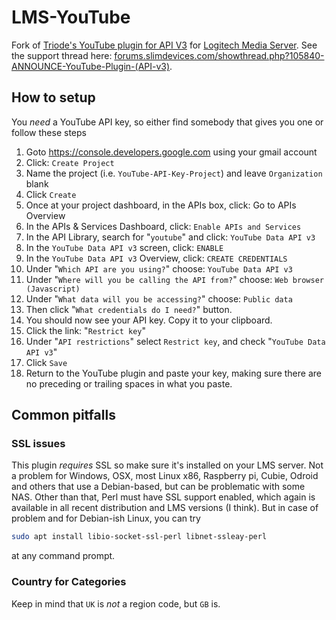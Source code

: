 # LMS-YouTube

Fork of [Triode's YouTube plugin for API V3](https://forums.slimdevices.com/showthread.php?87731-Announce-YouTube-Plugin&p=631449&viewfull=1#post631449) for [Logitech Media Server](https://github.com/Logitech/slimserver).
See the support thread here: [forums.slimdevices.com/showthread.php?105840-ANNOUNCE-YouTube-Plugin-(API-v3)](http://forums.slimdevices.com/showthread.php?105840-ANNOUNCE-YouTube-Plugin-(API-v3)&p=857414&viewfull=1#post857414).

## How to setup

You *need* a YouTube API key, so either find somebody that gives you one or follow these steps

1. Goto https://console.developers.google.com using your gmail account
1. Click: `Create Project`
1. Name the project (i.e. `YouTube-API-Key-Project`) and leave `Organization` blank
1. Click `Create`
1. Once at your project dashboard, in the APIs box, click: Go to APIs Overview
1. In the APIs & Services Dashboard, click: `Enable APIs and Services`
1. In the API Library, search for "`youtube`" and click: `YouTube Data API v3`
1. In the `YouTube Data API v3` screen, click: `ENABLE`
1. In the `YouTube Data API v3` Overview, click: `CREATE CREDENTIALS`
1. Under "`Which API are you using?`" choose: `YouTube Data API v3`
1. Under "`Where will you be calling the API from?`" choose: `Web browser (Javascript)`
1. Under "`What data will you be accessing?`" choose: `Public data`
1. Then click "`What credentials do I need?`" button.
1. You should now see your API key. Copy it to your clipboard.
1. Click the link: "`Restrict key`"
1. Under "`API restrictions`" select `Restrict key`, and check "`YouTube Data API v3`"
1. Click `Save`
1. Return to the YouTube plugin and paste your key, making sure there are no preceding or trailing spaces in what you paste.

## Common pitfalls

### SSL issues

This plugin *requires* SSL so make sure it's installed on your LMS server. Not a problem for Windows, OSX, most Linux x86, Raspberry pi, Cubie, Odroid and others that use a Debian-based, but can be problematic with some NAS.
Other than that, Perl must have SSL support enabled, which again is available in all recent distribution and LMS versions (I think). But in case of problem and for Debian-ish Linux, you can try

```bash
sudo apt install libio-socket-ssl-perl libnet-ssleay-perl
```

at any command prompt.

### Country for Categories

Keep in mind that `UK` is *not* a region code, but `GB` is.
